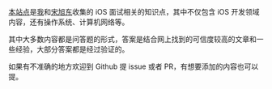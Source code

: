 [本站点](http://baguwen.iosprogrammer.tech/)是[我](https://github.com/jacob-sheldon)和[宋旭东](https://github.com/desmond-016)收集的 iOS 面试相关的知识点，其中不仅包含 iOS 开发领域内容，还有操作系统、计算机网络等。

其中大多数内容都是问答题的形式，答案是结合网上找到的可信度较高的文章和一些经验，大部分答案都是经过验证的。

如果有不准确的地方欢迎到 Github 提 issue 或者 PR，有想要添加的内容也可以提。